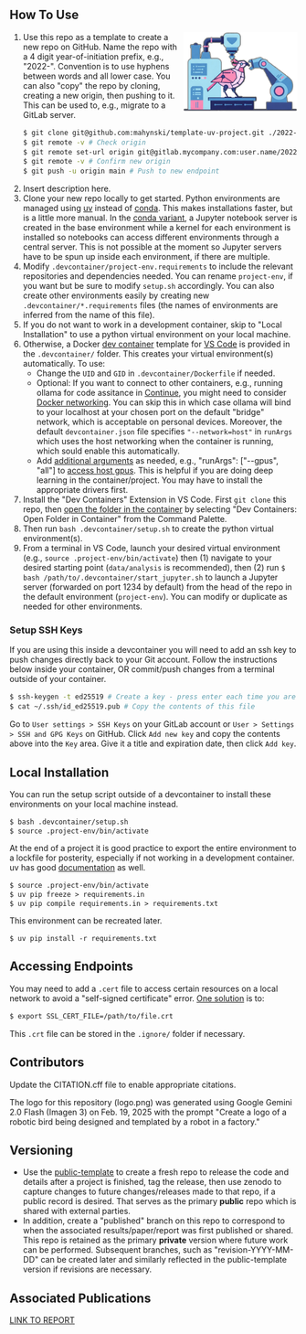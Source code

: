How To Use
---

<img src="logo.png" align="right" width=200 />

1. Use this repo as a template to create a new repo on GitHub. Name the repo with a 4 digit year-of-initiation prefix, e.g., "2022-". Convention is to use hyphens between words and all lower case. You can also "copy" the repo by cloning, creating a new origin, then pushing to it. This can be used to, e.g., migrate to a GitLab server.
   ~~~bash
   $ git clone git@github.com:mahynski/template-uv-project.git ./2022-my-new-project
   $ git remote -v # Check origin
   $ git remote set-url origin git@gitlab.mycompany.com:user.name/2022-my-new-project # Update to new origin
   $ git remote -v # Confirm new origin
   $ git push -u origin main # Push to new endpoint
   ~~~
3. Insert description here.
4. Clone your new repo locally to get started. Python environments are managed using [uv](https://docs.astral.sh/uv/) instead of [conda](https://docs.conda.io/projects/conda/en/latest/user-guide/getting-started.html). This makes installations faster, but is a little more manual. In the [conda variant](https://github.com/mahynski/conda-project-template), a Jupyter notebook server is created in the base environment while a kernel for each environment is installed so notebooks can access different environments through a central server.  This is not possible at the moment so Jupyter servers have to be spun up inside each environment, if there are multiple.
5. Modify `.devcontainer/project-env.requirements` to include the relevant repositories and dependencies needed.  You can rename `project-env`, if you want but be sure to modify `setup.sh` accordingly.  You can also create other environments easily by creating new `.devcontainer/*.requirements` files (the names of environments are inferred from the name of this file).
6. If you do not want to work in a development container, skip to "Local Installation" to use a python virtual environment on your local machine.
7. Otherwise, a Docker [dev container](https://code.visualstudio.com/docs/devcontainers/containers) template for [VS Code](https://code.visualstudio.com/) is provided in the `.devcontainer/` folder.  This creates your virtual environment(s) automatically. To use:
   * Change the `UID` and `GID` in `.devcontainer/Dockerfile` if needed.
   * Optional: If you want to connect to other containers, e.g., running ollama for code assitance in [Continue](https://docs.continue.dev/), you might need to consider [Docker networking](https://docs.docker.com/engine/network/tutorials/standalone/). You can skip this in which case ollama will bind to your localhost at your chosen port on the default "bridge" network, which is acceptable on personal devices. Moreover, the default `devcontainer.json` file specifies `"--network=host"` in `runArgs` which uses the host networking when the container is running, which sould enable this automatically.
   * Add [additional arguments](https://containers.dev/implementors/json_reference/) as needed, e.g., "runArgs": ["--gpus", "all"] to [access host gpus](https://stackoverflow.com/questions/25185405/using-gpu-from-a-docker-container). This is helpful if you are doing deep learning in the container/project. You may have to install the appropriate drivers first.
8. Install the "Dev Containers" Extension in VS Code. First `git clone` this repo, then [open the folder in the container](https://code.visualstudio.com/docs/devcontainers/containers#_quick-start-open-an-existing-folder-in-a-container) by selecting "Dev Containers: Open Folder in Container" from the Command Palette.
9. Then run `bash .devcontainer/setup.sh` to create the python virtual environment(s).
10. From a terminal in VS Code, launch your desired virtual environment (e.g., `source .project-env/bin/activate`) then (1) navigate to your desired starting point (`data/analysis` is recommended), then (2) run `$ bash /path/to/.devcontainer/start_jupyter.sh` to launch a Jupyter server (forwarded on port 1234 by default) from the head of the repo in the default environment (`project-env`).  You can modify or duplicate as needed for other environments.

### Setup SSH Keys

If you are using this inside a devcontainer you will need to add an ssh key to push changes directly back to your Git account. Follow the instructions below inside your container, OR commit/push changes from a terminal outside of your container.

~~~bash
$ ssh-keygen -t ed25519 # Create a key - press enter each time you are prompted
$ cat ~/.ssh/id_ed25519.pub # Copy the contents of this file 
~~~

Go to `User settings > SSH Keys` on your GitLab account or `User > Settings > SSH and GPG Keys` on GitHub. Click `Add new key` and copy the contents above into the `Key` area.  Give it a title and expiration date, then click `Add key`.

Local Installation
---

You can run the setup script outside of a devcontainer to install these environments on your local machine instead.

```code
$ bash .devcontainer/setup.sh
$ source .project-env/bin/activate
```

At the end of a project it is good practice to export the entire environment to a lockfile for posterity, especially if not working in a development container.
uv has good [documentation](https://docs.astral.sh/uv/pip/compile/#locking-requirements) as well.

```code
$ source .project-env/bin/activate
$ uv pip freeze > requirements.in
$ uv pip compile requirements.in > requirements.txt
```

This environment can be recreated later.

```code
$ uv pip install -r requirements.txt
```

Accessing Endpoints
---
You may need to add a `.cert` file to access certain resources on a local network to avoid a "self-signed certificate" error.  [One solution](https://gist.github.com/anhldbk/8ef2d465152dd4b31429725f4534603f) is to:

~~~bash
$ export SSL_CERT_FILE=/path/to/file.crt
~~~

This `.crt` file can be stored in the `.ignore/` folder if necessary.

Contributors
---

Update the CITATION.cff file to enable appropriate citations.  

The logo for this repository (logo.png) was generated using Google Gemini 2.0 Flash (Imagen 3) on Feb. 19, 2025 with the prompt "Create a logo of a robotic bird being designed and templated by a robot in a factory."

Versioning
---

* Use the [public-template](https://github.com/mahynski/public-template) to create a fresh repo to release the code and details after a project is finished, tag the release, then use zenodo to capture changes to future changes/releases made to that repo, if a public record is desired. That serves as the primary **public** repo which is shared with external parties.
* In addition, create a "published" branch on this repo to correspond to when the associated results/paper/report was first published or shared. This repo is retained as the primary **private** version where future work can be performed. Subsequent branches, such as "revision-YYYY-MM-DD" can be created later and similarly reflected in the public-template version if revisions are necessary. 

Associated Publications
---

[LINK TO REPORT]()
